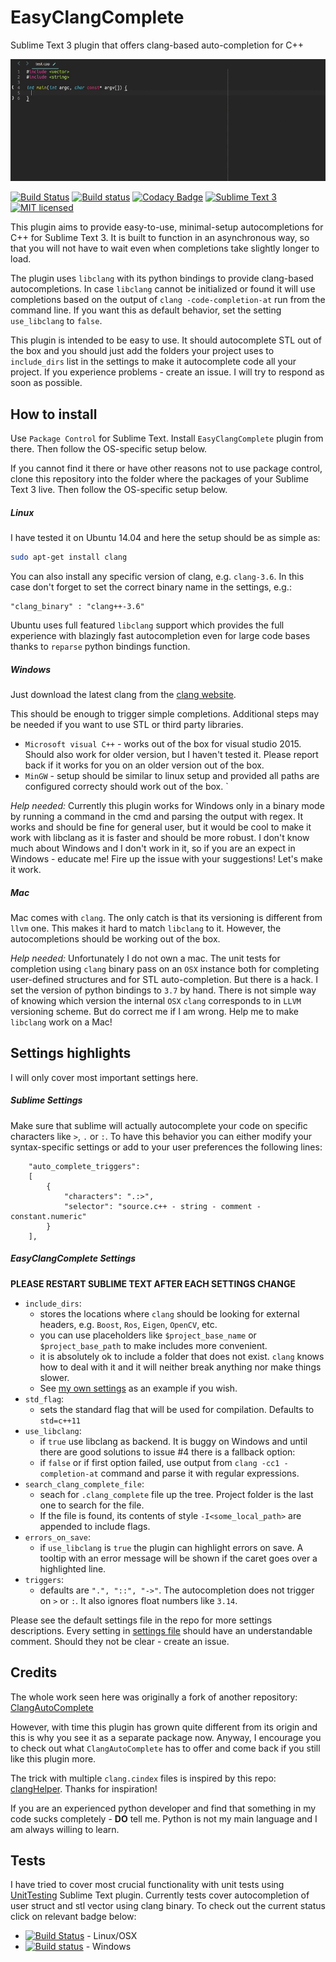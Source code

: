 # EasyClangComplete #

Sublime Text 3 plugin that offers clang-based auto-completion for C++

![Example](autocomplete_show_off.gif)

[![Build Status](https://goo.gl/3KUIVo)](https://goo.gl/nJ2NOU)
[![Build status](https://goo.gl/FqsNzm)](https://goo.gl/4N6nxe)
[![Codacy Badge](https://goo.gl/PDVYTj)](https://goo.gl/h52rHl)
[![Sublime Text 3](https://img.shields.io/badge/Sublime%20Text-3-green.svg)](https://www.sublimetext.com/3)
[![MIT licensed](https://img.shields.io/badge/license-MIT-blue.svg)](./LICENSE)

This plugin aims to provide easy-to-use, minimal-setup autocompletions for C++
for Sublime Text 3. It is built to function in an asynchronous way, so that you
will not have to wait even when completions take slightly longer to load.

The plugin uses `libclang` with its python bindings to provide clang-based
autocompletions. In case `libclang` cannot be initialized or found it will use
completions based on the output of `clang -code-completion-at` run from the
command line. If you want this as default behavior, set the setting
`use_libclang` to `false`.

This plugin is intended to be easy to use. It should autocomplete STL out of
the box and you should just add the folders your project uses to `include_dirs`
list in the settings to make it autocomplete code all your project. If you
experience problems - create an issue. I will try to respond as soon as
possible.

## How to install ##
Use `Package Control` for Sublime Text. Install `EasyClangComplete` plugin from
there. Then follow the OS-specific setup below.

If you cannot find it there or have other reasons not to use package control,
clone this repository into the folder where the packages of your Sublime Text 3
live. Then follow the OS-specific setup below.

##### Linux #####
I have tested it on Ubuntu 14.04 and here the setup should be as simple as:
```bash
sudo apt-get install clang
```
You can also install any specific version of clang, e.g. `clang-3.6`. In this
case don't forget to set the correct binary name in the settings, e.g.:
```
"clang_binary" : "clang++-3.6"
```
Ubuntu uses full featured `libclang` support which provides the full experience
with blazingly fast autocompletion even for large code bases thanks to
`reparse` python bindings function.

##### Windows #####
Just download the latest clang from the
[clang website](http://llvm.org/releases/download.html).

This should be enough to trigger simple completions. Additional steps may be
needed if you want to use STL or third party libraries.

- `Microsoft visual C++` - works out of the box for visual studio 2015. Should
  also work for older version, but I haven't tested it. Please report back if
  it works for you on an older version out of the box.
- `MinGW` - setup should be similar to linux setup and provided all paths are
  configured correcty should work out of the box. `

*Help needed:* Currently this plugin works for Windows only in a binary mode by
running a command in the cmd and parsing the output with regex. It works and
should be fine for general user, but it would be cool to make it work with
libclang as it is faster and should be more robust. I don't know much about
Windows and I don't work in it, so if you are an expect in Windows - educate
me! Fire up the issue with your suggestions! Let's make it work.

##### Mac  #####
Mac comes with `clang`. The only catch is that its versioning is different from
`llvm` one. This makes it hard to match `libclang` to it. However, the
autocompletions should be working out of the box.

*Help needed:* Unfortunately I do not own a mac. The unit tests for completion
using `clang` binary pass on an `OSX` instance both for completing user-defined
structures and for STL auto-completion. But there is a hack. I set the version
of python bindings to `3.7` by hand. There is not simple way of knowing which
version the internal `OSX` `clang` corresponds to in `LLVM` versioning scheme.
But do correct me if I am wrong. Help me to make `libclang` work on a Mac!

## Settings highlights ##
I will only cover most important settings here.

##### Sublime Settings  #####
Make sure that sublime will actually autocomplete your code on specific
characters like `>`, `.` or `:`. To have this behavior you can either modify
your syntax-specific settings or add to your user preferences the following
lines:
```
    "auto_complete_triggers":
    [
        {
            "characters": ".:>",
            "selector": "source.c++ - string - comment - constant.numeric"
        }
    ],
```

##### EasyClangComplete Settings  #####
**PLEASE RESTART SUBLIME TEXT AFTER EACH SETTINGS CHANGE**

- `include_dirs`:
    + stores the locations where `clang` should be looking for external
      headers, e.g. `Boost`, `Ros`, `Eigen`, `OpenCV`, etc.
    + you can use placeholders like `$project_base_name` or
      `$project_base_path` to make includes more convenient.
    + it is absolutely ok to include a folder that does not exist. `clang`
      knows how to deal with it and it will neither break anything nor make
      things slower.
    + See [my own settings](https://github.com/niosus/config-sublime/blob/master/Packages%2FUser%2FEasyClangComplete.sublime-settings#L4) as an example if you wish.
- `std_flag`:
    + sets the standard flag that will be used for compilation. Defaults to
      `std=c++11`
- `use_libclang`:
    + if `true` use libclang as backend. It is buggy on Windows and until there
      are good solutions to issue #4 there is a fallback option:
    + if `false` or if first option failed, use output from `clang -cc1
      -completion-at` command and parse it with regular expressions.
- `search_clang_complete_file`:
    + seach for `.clang_complete` file up the tree. Project folder is the last
      one to search for the file.
    + If the file is found, its contents of style `-I<some_local_path>` are
      appended to include flags.
- `errors_on_save`:
    + if `use_libclang` is `true` the plugin can highlight errors on save. A
      tooltip with an error message will be shown if the caret goes over a
      highlighted line.
- `triggers`:
    + defaults are `".", "::", "->"`. The autocompletion does not trigger on
      `>` or `:`. It also ignores float numbers like `3.14`.

Please see the default settings file in the repo for more settings
descriptions. Every setting in [settings file](EasyClangComplete.sublime-settings) should have an understandable
comment. Should they not be clear - create an issue.


## Credits ##
The whole work seen here was originally a fork of another repository:
[ClangAutoComplete](https://github.com/pl-ca/ClangAutoComplete)

However, with time this plugin has grown quite different from its origin and
this is why you see it as a separate package now. Anyway, I encourage you to
check out what `ClangAutoComplete` has to offer and come back if you still like
this plugin more.

The trick with multiple `clang.cindex` files is inspired by this repo:
[clangHelper](https://github.com/griebd/clangHelper). Thanks for inspiration!

If you are an experienced python developer and find that something in my code
sucks completely - **DO** tell me. Python is not my main language and I am
always willing to learn.

## Tests ##
I have tried to cover most crucial functionality with unit tests using
[UnitTesting](https://github.com/randy3k/UnitTesting) Sublime Text plugin.
Currently tests cover autocompletion of user struct and stl vector using clang
binary. To check out the current status click on relevant badge below:

- [![Build Status](https://goo.gl/3KUIVo)](https://goo.gl/nJ2NOU) - Linux/OSX
- [![Build status](https://goo.gl/FqsNzm)](https://goo.gl/4N6nxe) - Windows
